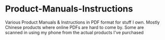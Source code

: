# Product-Manuals-Instructions
Various Product Manuals &amp; Instructions in PDF format for stuff I own.  Mostly Chinese products where online PDFs are hard to come by.  Some are scanned in using my phone from the actual products I've purchased
